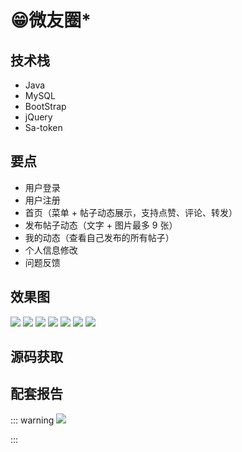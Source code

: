 # 😁微友圈*

<MyGlobalComponent />


## 技术栈

* Java
* MySQL
* BootStrap
* jQuery
* Sa-token

## 要点

* 用户登录
* 用户注册
* 首页（菜单 + 帖子动态展示，支持点赞、评论、转发）
* 发布帖子动态（文字 + 图片最多 9 张）
* 我的动态（查看自己发布的所有帖子）
* 个人信息修改
* 问题反馈

## 效果图

![](http://cdn.qiniu.liyansheng.top/typora/image-20240109163315460.png)
![](http://cdn.qiniu.liyansheng.top/typora/image-20240109163332881.png)
![](http://cdn.qiniu.liyansheng.top/typora/image-20240109163545234.png)
![](http://cdn.qiniu.liyansheng.top/typora/image-20240109163624288.png)
![](http://cdn.qiniu.liyansheng.top/typora/image-20240109163713273.png)
![](http://cdn.qiniu.liyansheng.top/typora/image-20240109163727076.png)
![](http://cdn.qiniu.liyansheng.top/typora/image-20240109164042279.png)




 






## 源码获取

<!-- ![](http://cdn.qiniu.liyansheng.top/img/20240605152339.png) -->
<PaymentButton :productId="174" />

## 配套报告


::: warning
![](http://cdn.qiniu.liyansheng.top/img/报告预览1312312.jpg)
<!-- ![](http://cdn.qiniu.liyansheng.top/img/Snipaste_2024-06-14_23-19-53.png) -->
:::
<PaymentButton :productId="175" :buttonText="'点我获取-报告'"/>